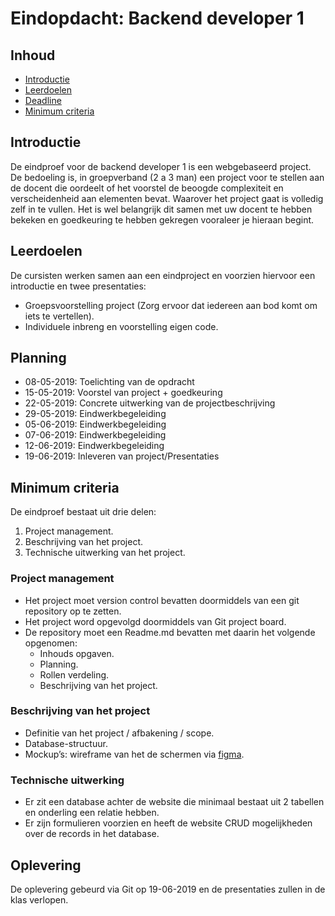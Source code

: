 # Eindopdacht: Backend developer 1

## Inhoud
 - [Introductie](#Introductie)
 - [Leerdoelen](#Leerdoelen)
 - [Deadline](#Deadline)
 - [Minimum criteria](#Minimum-criteria)


## Introductie
De eindproef voor de backend developer 1 is een webgebaseerd project. \
De bedoeling is, in groepverband (2 a 3 man) een project voor te stellen aan de docent die oordeelt of het voorstel de beoogde complexiteit en verscheidenheid aan elementen bevat.
Waarover het project gaat is volledig zelf in te vullen. Het is wel belangrijk dit samen met uw docent te hebben bekeken en goedkeuring te hebben gekregen vooraleer je hieraan begint.

## Leerdoelen
De cursisten werken samen aan een eindproject en voorzien hiervoor een introductie en twee presentaties:
- Groepsvoorstelling project (Zorg ervoor dat iedereen aan bod komt om iets te vertellen).
- Individuele inbreng en voorstelling eigen code.

## Planning
- 08-05-2019: Toelichting van de opdracht
- 15-05-2019: Voorstel van project + goedkeuring
- 22-05-2019: Concrete uitwerking van de projectbeschrijving
- 29-05-2019: Eindwerkbegeleiding
- 05-06-2019: Eindwerkbegeleiding
- 07-06-2019: Eindwerkbegeleiding
- 12-06-2019: Eindwerkbegeleiding
- 19-06-2019: Inleveren van project/Presentaties

## Minimum criteria
De eindproef bestaat uit drie delen: 
1. Project management.
1. Beschrijving van het project.
1. Technische uitwerking van het project.

### Project management
- Het project moet version control bevatten doormiddels van een git repository op te zetten.
- Het project word opgevolgd doormiddels van Git project board.
- De repository moet een Readme.md bevatten met daarin het volgende opgenomen:
    - Inhouds opgaven.
    - Planning.
    - Rollen verdeling.
    - Beschrijving van het project.

### Beschrijving van het project
- Definitie van het project / afbakening / scope.
- Database-structuur.
- Mockup’s: wireframe van het de schermen via [figma](https://www.figma.com/).

### Technische uitwerking
- Er zit een database achter de website die minimaal bestaat uit 2 tabellen en onderling een relatie hebben.
- Er zijn formulieren voorzien en heeft de website CRUD mogelijkheden over de records in het database.

## Oplevering
De oplevering gebeurd via Git op 19-06-2019 en de presentaties zullen in de klas verlopen.